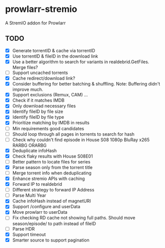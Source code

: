# prowlarr-stremio
A StremIO addon for Prowlarr

## TODO

- [x] Generate torrentID & cache via torrentID
- [x] Use torrentID & fileID in the download link
- [x] Use a better algorithm to search for variants in realdebrid.GetFiles. Merge files?
- [ ] Support uncached torrents
- [x] Cache redirect/download link?
- [x] Consider buffering for better batching & shuffling. Note: Buffering didn't improve much.
- [x] Support exclusions (Remux, CAM) ...
- [x] Check if it matches IMDB
- [x] Only download necessary files
- [x] Identify fileID by file size
- [x] Identify fileID by file type
- [x] Prioritize matching by IMDB in results
- [ ] Min requirements good candidates
- [ ] Should loop through all pages in torrents to search for hash
- [ ] Check why couldn't find episode in House S08 1080p BluRay x265 RARBG ORARBG
- [x] Deduplicate infoHash
- [x] Check flaky results with House S08E01
- [ ] Better pattern to locate files for series
- [x] Parse season only from the torrent title
- [ ] Merge torrent info when deduplicating
- [x] Enhance stremio APIs with caching
- [x] Forward IP to realdebrid
- [ ] Different strategy to forward IP Address
- [ ] Parse Multi Year
- [x] Cache infoHash instead of magnetURI
- [x] Support /configure and userData
- [x] Move prowlarr to userData
- [ ] Fix checking RD cache not showing full paths. Should move season/episode/ to path instead of fileID
- [ ] Parse HDR
- [x] Support timeout
- [x] Smarter source to support pagination
